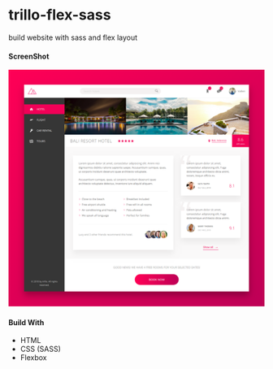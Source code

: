 # trillo-flex-sass
build website with sass and flex layout

#### ScreenShot
![alt text](https://github.com/vallendito/trillo-flex-sass/blob/master/trillo.png)

#### Build With
- HTML
- CSS (SASS)
- Flexbox
